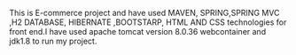 This is E-commerce project and have used MAVEN, SPRING,SPRING MVC ,H2 DATABASE, HIBERNATE ,BOOTSTARP, HTML AND CSS technologies for front end.I have used apache tomcat version 8.0.36 webcontainer and jdk1.8 to run my project.
